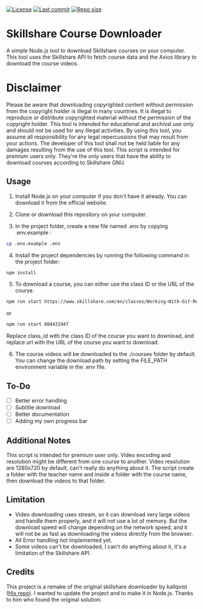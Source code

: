 [![License](https://img.shields.io/github/license/Fo0xx/node-skillshare-downloader?style=for-the-badge)](https://opensource.org/licenses/GPL-3.0)
[![Last commit](https://img.shields.io/github/last-commit/Fo0xx/node-skillshare-downloader?color=%23f52142&style=for-the-badge)]()
[![Repo size](https://img.shields.io/github/repo-size/Fo0xx/node-skillshare-downloader?style=for-the-badge)]()

# Skillshare Course Downloader
A simple Node.js tool to download Skillshare courses on your computer. This tool uses the Skillshare API to fetch course data and the Axios library to download the course videos.

# Disclaimer
Please be aware that downloading copyrighted content without permission from the copyright holder is illegal in many countries. It is illegal to reproduce or distribute copyrighted material without the permission of the copyright holder. This tool is intended for educational and archival use only and should not be used for any illegal activities. By using this tool, you assume all responsibility for any legal repercussions that may result from your actions. The developer of this tool shall not be held liable for any damages resulting from the use of this tool. This script is intended for premium users only. They're the only users that have the ability to download courses according to Skillshare GNU.

## Usage
1. Install Node.js on your computer if you don't have it already. You can download it from the official website.

2. Clone or download this repository on your computer.

3. In the project folder, create a new file named .env by copying .env.example :

```bash
cp .env.example .env
```

4. Install the project dependencies by running the following command in the project folder:

```bash
npm install
```

5. To download a course, you can either use the class ID or the URL of the course.
```bash
npm run start https://www.skillshare.com/en/classes/Working-With-Git-Repository/804431947
```
or
```bash
npm run start 804431947
```
Replace class_id with the class ID of the course you want to download, and replace url with the URL of the course you want to download.

6. The course videos will be downloaded to the ./courses folder by default. You can change the download path by setting the FILE_PATH environment variable in the .env file.

## To-Do

- [ ] Better error handling
- [ ] Subtitle download
- [ ] Better documentation
- [ ] Adding my own progress bar

## Additional Notes
This script is intended for premium user only.
Video encoding and resolution might be different from one course to another.
Video resolution are 1280x720 by default, can't really do anything about it.
The script create a folder with the teacher name and inside a folder with the course name, then download the videos to that folder.

## Limitation
- Video downloading uses stream, so it can download very large videos and handle them properly, and it will not use a lot of memory. But the download speed will change depending on the network speed, and it will not be as fast as downloading the videos directly from the browser.
- All Error handling not implemented yet.
- Some videos can't be downloaded, I can't do anything about it, it's a limitation of the Skillshare API.

## Credits
This project is a remake of the original skillshare downloader by kallqvist ([His repo](https://github.com/kallqvist/skillshare-downloader)). I wanted to update the project and to make it in Node.js. Thanks to him who found the original solution.
